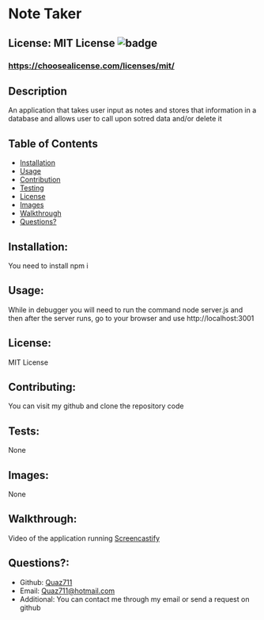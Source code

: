 # Note Taker

  ## License: MIT License ![badge](https://img.shields.io/badge/license-MITLicense-orange)
  ###  https://choosealicense.com/licenses/mit/

  ## Description
  An application that takes user input as notes and stores that information in a database and allows user to call upon sotred data and/or delete it

  ## Table of Contents 
  - [Installation](#installation)
  - [Usage](#usage)
  - [Contribution](#contributing)
  - [Testing](#tests)
  - [License](#license)
  - [Images](#images)
  - [Walkthrough](#walkthrough)
  - [Questions?](#questions)
    
  ## Installation:
  You need to install npm i

  ## Usage:
  While in debugger you will need to run the command node server.js and then after the server runs, go to your browser and use http://localhost:3001

  ## License:
  MIT License

  ## Contributing:
  You can visit my github and clone the repository code

  ## Tests:
  None
  
  ## Images:
  None

  ## Walkthrough:
  Video of the application running
  [Screencastify](https://drive.google.com/file/d/1uAL9Czkndyw251Cx2OyZ4cs2F19W0F0v/view)

  ## Questions?:
  - Github: [Quaz711](https://github.com/Quaz711)
  - Email: Quaz711@hotmail.com
  - Additional: You can contact me through my email or send a request on github
